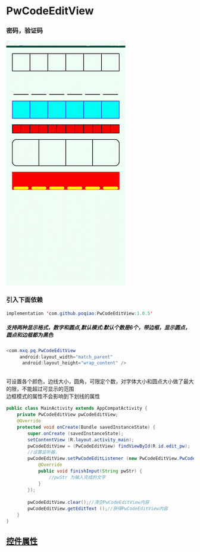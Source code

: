 # PwCodeEditView
### 密码，验证码
![image](https://github.com/poqiao/PwCodeEditView/blob/master/app/src/main/assets/sssssss3.gif)<br>
### 引入下面依赖</br>
```Java
implementation 'com.github.poqiao:PwCodeEditView:1.0.5'
```

##### 支持两种显示格式，数字和圆点,默认模式:默认个数是6个，带边框，显示圆点，圆点和边框都为黑色
```Java
<com.mxq.pq.PwCodeEditView
     android:layout_width="match_parent"
      android:layout_height="wrap_content" />
```
<br>可设置各个颜色，边线大小，圆角，可限定个数，对字体大小和圆点大小做了最大的限，不能超过可显示的范围</br>
边框模式的属性不会影响到下划线的属性

```java
public class MainActivity extends AppCompatActivity {
    private PwCodeEditView pwCodeEditView;
    @Override
    protected void onCreate(Bundle savedInstanceState) {
        super.onCreate (savedInstanceState);
        setContentView (R.layout.activity_main);
        pwCodeEditView = (PwCodeEditView) findViewById(R.id.edit_pw);
        //设置监听器，
        pwCodeEditView.setPwCodeEditListener (new PwCodeEditView.PwCodeEditListener () {
            @Override
            public void finishInput(String pwStr) {
                //pwStr 为输入完成的文字
            }
        });

        pwCodeEditView.clear();//清空PwCodeEditView内容
        pwCodeEditView.getEditText ();//获得PwCodeEditView内容
    }
}
```
## [控件属性](https://github.com/poqiao/PwCodeEditView/blob/master/pw_code_editview/src/main/res/values/attrs.xml)

   
